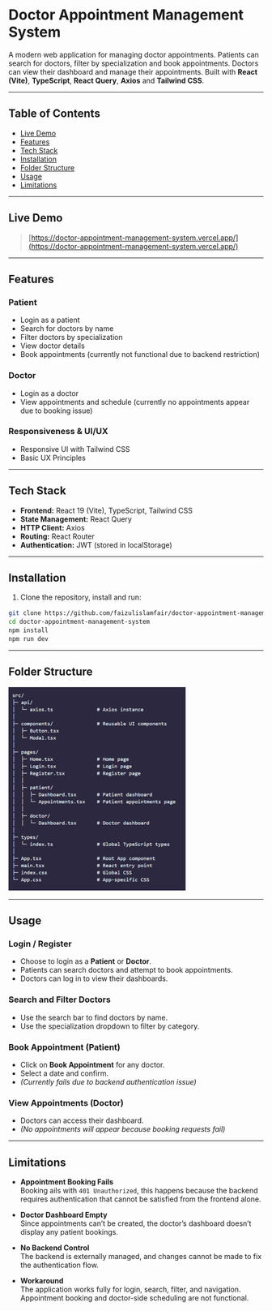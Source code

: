 # Doctor Appointment Management System

A modern web application for managing doctor appointments. Patients can search for doctors, filter by specialization and book appointments. Doctors can view their dashboard and manage their appointments. Built with **React (Vite)**, **TypeScript**, **React Query**, **Axios** and **Tailwind CSS**.

---

## Table of Contents

- [Live Demo](#live-demo)
- [Features](#features)
- [Tech Stack](#tech-stack)
- [Installation](#installation)
- [Folder Structure](#folder-structure)
- [Usage](#usage)
- [Limitations](#limitations)

---

## Live Demo

> [https://doctor-appointment-management-system.vercel.app/](https://doctor-appointment-management-system.vercel.app/)

---

## Features

### Patient

- Login as a patient
- Search for doctors by name
- Filter doctors by specialization
- View doctor details
- Book appointments (currently not functional due to backend restriction)

### Doctor

- Login as a doctor
- View appointments and schedule (currently no appointments appear due to booking issue)

### Responsiveness & UI/UX

- Responsive UI with Tailwind CSS
- Basic UX Principles

---

## Tech Stack

- **Frontend:** React 19 (Vite), TypeScript, Tailwind CSS
- **State Management:** React Query
- **HTTP Client:** Axios
- **Routing:** React Router
- **Authentication:** JWT (stored in localStorage)

---

## Installation

1. Clone the repository, install and run:

```bash
git clone https://github.com/faizulislamfair/doctor-appointment-management-system
cd doctor-appointment-management-system
npm install
npm run dev
```

---

## Folder Structure

![Folder Structure](./src/assets/folder_structure.png)

---

## Usage

### Login / Register

- Choose to login as a **Patient** or **Doctor**.
- Patients can search doctors and attempt to book appointments.
- Doctors can log in to view their dashboards.

### Search and Filter Doctors

- Use the search bar to find doctors by name.
- Use the specialization dropdown to filter by category.

### Book Appointment (Patient)

- Click on **Book Appointment** for any doctor.
- Select a date and confirm.
- _(Currently fails due to backend authentication issue)_

### View Appointments (Doctor)

- Doctors can access their dashboard.
- _(No appointments will appear because booking requests fail)_

---

## Limitations

- **Appointment Booking Fails**  
  Booking ails with `401 Unauthorized`, this happens because the backend requires authentication that cannot be satisfied from the frontend alone.

- **Doctor Dashboard Empty**  
  Since appointments can’t be created, the doctor’s dashboard doesn’t display any patient bookings.

- **No Backend Control**  
  The backend is externally managed, and changes cannot be made to fix the authentication flow.

- **Workaround**  
  The application works fully for login, search, filter, and navigation. Appointment booking and doctor-side scheduling are not functional.
